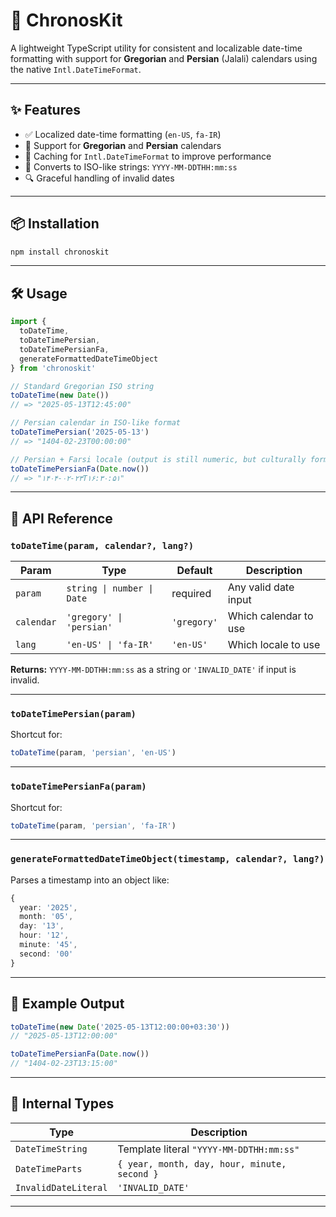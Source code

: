 # 📆 ChronosKit

A lightweight TypeScript utility for consistent and localizable date-time formatting with support for **Gregorian** and **Persian** (Jalali) calendars using the native `Intl.DateTimeFormat`.

---

## ✨ Features

* ✅ Localized date-time formatting (`en-US`, `fa-IR`)
* 🍍 Support for **Gregorian** and **Persian** calendars
* 🔁 Caching for `Intl.DateTimeFormat` to improve performance
* 📄 Converts to ISO-like strings: `YYYY-MM-DDTHH:mm:ss`
* 🔍 Graceful handling of invalid dates

---

## 📦 Installation

```bash
npm install chronoskit
```

---

## 🛠 Usage

```ts
import {
  toDateTime,
  toDateTimePersian,
  toDateTimePersianFa,
  generateFormattedDateTimeObject
} from 'chronoskit'

// Standard Gregorian ISO string
toDateTime(new Date())
// => "2025-05-13T12:45:00"

// Persian calendar in ISO-like format
toDateTimePersian('2025-05-13')
// => "1404-02-23T00:00:00"

// Persian + Farsi locale (output is still numeric, but culturally formatted)
toDateTimePersianFa(Date.now())
// => "۱۴۰۴-۰۲-۲۳T۱۶:۳۰:۵۱"
```

---

## 🔧 API Reference

### `toDateTime(param, calendar?, lang?)`

| Param      | Type                       | Default     | Description           |
| ---------- | -------------------------- | ----------- | --------------------- |
| `param`    | `string \| number \| Date` | required    | Any valid date input  |
| `calendar` | `'gregory' \| 'persian'`   | `'gregory'` | Which calendar to use |
| `lang`     | `'en-US' \| 'fa-IR'`       | `'en-US'`   | Which locale to use   |

**Returns:**
`YYYY-MM-DDTHH:mm:ss` as a string or `'INVALID_DATE'` if input is invalid.

---

### `toDateTimePersian(param)`

Shortcut for:

```ts
toDateTime(param, 'persian', 'en-US')
```

---

### `toDateTimePersianFa(param)`

Shortcut for:

```ts
toDateTime(param, 'persian', 'fa-IR')
```

---

### `generateFormattedDateTimeObject(timestamp, calendar?, lang?)`

Parses a timestamp into an object like:

```ts
{
  year: '2025',
  month: '05',
  day: '13',
  hour: '12',
  minute: '45',
  second: '00'
}
```

---

## 🧪 Example Output

```ts
toDateTime(new Date('2025-05-13T12:00:00+03:30'))
// "2025-05-13T12:00:00"

toDateTimePersianFa(Date.now())
// "1404-02-23T13:15:00"
```

---

## 📂 Internal Types

| Type                 | Description                                  |
| -------------------- | -------------------------------------------- |
| `DateTimeString`     | Template literal `"YYYY-MM-DDTHH:mm:ss"`     |
| `DateTimeParts`      | `{ year, month, day, hour, minute, second }` |
| `InvalidDateLiteral` | `'INVALID_DATE'`                             |

---
